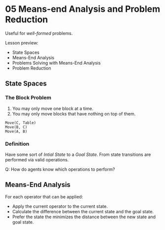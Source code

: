 # 05 Means-end Analysis and Problem Reduction

Useful for *well-formed* problems.

Lesson preview:
- State Spaces
- Means-End Analysis 
- Problems Solving with Means-End Analysis
- Problem Reduction

## State Spaces

### The Block Problem

1. You may only move one block at a time.
2. You may only move blocks that have nothing on top of them.

```
Move(C, Table)
Move(B, C)
Move(A, B)
```

### Definition 
Have some sort of *Intial State* to a *Goal State*. From state transitions are performed via valid operations.

Q: How do agents know which operations to perform?

## Means-End Analysis

For each operator that can be applied:

- Apply the current operator to the current state.
- Calculate the difference between the current state and the goal state.
- Prefer the state the minimizes the distance between the new state and goal state.
